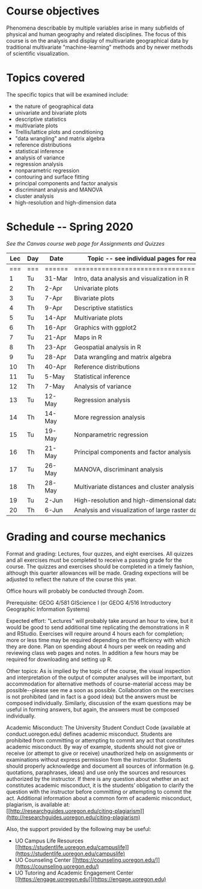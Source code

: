 # Course objectives #

Phenomena describable by multiple variables arise in many subfields of physical and human geography and related disciplines.  The focus of this course is on the analysis and display of multivariate geographical data by traditional multivariate "machine-learning" methods and by newer methods of scientific visualization.

# Topics covered #

The specific topics that will be examined include:

- the nature of geographical data
- univariate and bivariate plots
- descriptive statistics
- multivariate plots
- Trellis/lattice plots and conditioning
- "data wrangling" and matrix algebra
- reference distributions
- statistical inference
- analysis of variance
- regression analysis
- nonparametric regression
- contouring and surface fitting
- principal components and factor analysis
- discriminant analysis and MANOVA
- cluster analysis
- high-resolution and high-dimension data


# Schedule -- Spring 2020 #

*See the Canvas course web page for Assignments and Quizzes*

| Lec |  Day | Date    | Topic -- see individual pages for readings   | Exercises | Quizzes |
| --- |  --- | --------|  --- | --- | --- |
| === |===|======|=======================================|==========|=========|
| 1   | Tu  | 31-Mar | Intro, data analysis and visualization in R          |        | 
| 2   | Th  |  2-Apr | Univariate plots                                     |        | 
| 3   | Tu  |  7-Apr | Bivariate plots                                      |  7-Apr |
| 4   | Th  |  9-Apr | Descriptive statistics                               | 10-Apr |
| 5   | Tu  | 14-Apr | Multivariate plots                                   |        |        
| 6   | Th  | 16-Apr | Graphics with ggplot2                                | 17-Apr |
| 7   | Tu  | 21-Apr | Maps in R                                            |        |            
| 8   | Th  | 23-Apr | Geospatial analysis in R                             | 24-Apr | 27-Apr      
| 9   | Tu  | 28-Apr | Data wrangling and matrix algebra                    |        | 
| 10  | Th  | 40-Apr | Reference distributions                              |  5-May |                           
| 11  | Tu  |  5-May | Statistical inference                                |        |     
| 12  | Th  |  7-May | Analysis of variance                                 |        | 11-May     
| 13  | Tu  | 12-May | Regression analysis                                  |        |     
| 14  | Th  | 14-May | More regression analysis                             | 15-May |                            
| 15  | Tu  | 19-May | Nonparametric regression                             |        |                 
| 16  | Th  | 21-May | Principal components and factor analysis             | 22-May |   
| 17  | Tu  | 26-May | MANOVA, discriminant analysis                        |        | 25-May          
| 18  | Th  | 28-May | Multivariate distances and cluster analysis          |        |     
| 19  | Tu  |  2-Jun | High-resolution and high-dimensional data sets       |        |                            
| 20  | Th  |  6-Jun | Analysis and visualization of large raster data sets | 11-Jun | 11-Jun                                                        


# Grading and course mechanics #

Format and grading:  Lectures, four quzzes, and eight exercises.  All quizzes and all exercises must be completed to receive a passing grade for the course.  The quizzes and exercises should be completed in a timely fashion, although this quarter allowances will be made.  Grading expections will be adjusted to reflect the nature of the course this year.

Office hours will probably be conducted through Zoom.

Prerequisite:  GEOG 4/581 GIScience I (or GEOG 4/516  Introductory Geographic Information Systems)

Expected effort:  "Lectures" will probably take around an hour to view, but it would be good to send additional time replicating the demonstrations in R and RStudio.  Exercises will require around 4 hours each for completion; more or less time may be required depending on the efficiency with which they are done.  Plan on spending about 4 hours per week on reading and reviewing class web pages and notes.  In addition a few hours may be required for downloading and setting up R.

Other topics:  As is implied by the topic of the course, the visual inspection and interpretation of the output of computer analyses will be important, but accommodation for alternative methods of course-material access may be possible--please see me a soon as possible.  Collaboration on the exercises is not prohibited (and in fact is a good idea) but the answers must be composed individually.  Similarly, discussion of the exam questions may be useful in forming answers, but again, the answers must be composed individually.  

Academic Misconduct: The University Student Conduct Code (available at conduct.uoregon.edu) defines academic misconduct. Students are prohibited from committing or attempting to commit any act that constitutes academic misconduct. By way of example, students should not give or receive (or attempt to give or receive) unauthorized help on assignments or examinations without express permission from the instructor. Students should properly acknowledge and document all sources of information (e.g. quotations, paraphrases, ideas) and use only the sources and resources authorized by the instructor. If there is any question about whether an act constitutes academic misconduct, it is the students’ obligation to clarify the question with the instructor before committing or attempting to commit the act. Additional information about a common form of academic misconduct, plagiarism, is available at:  
 [[http://researchguides.uoregon.edu/citing-plagiarism]](http://researchguides.uoregon.edu/citing-plagiarism)  


Also, the support provided by the following may be useful: 

- UO Campus Life Resources [[https://studentlife.uoregon.edu/campuslife]](https://studentlife.uoregon.edu/campuslife)
- UO Counseling Center [[https://counseling.uoregon.edu/]](https://counseling.uoregon.edu/)
- UO Tutoring and Academic Engagement Center [[https://engage.uoregon.edu]](https://engage.uoregon.edu)


